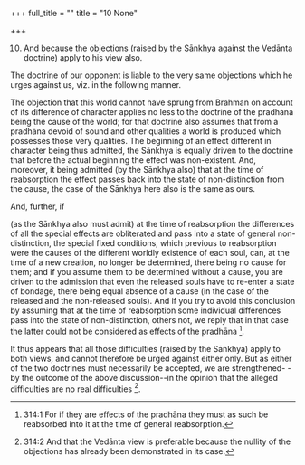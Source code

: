 +++
full_title = ""
title = "10 None"

+++


10. And because the objections (raised by the Sānkhya against the Vedānta doctrine) apply to his view also.

The doctrine of our opponent is liable to the very same objections which he urges against us, viz. in the following manner.

The objection that this world cannot have sprung from Brahman on account of its difference of character applies no less to the doctrine of the pradhāna being the cause of the world; for that doctrine also assumes that from a pradhāna devoid of sound and other qualities a world is produced which possesses those very qualities. The beginning of an effect different in character being thus admitted, the Sānkhya is equally driven to the doctrine that before the actual beginning the effect was non-existent. And, moreover, it being admitted (by the Sānkhya also) that at the time of reabsorption the effect passes back into the state of non-distinction from the cause, the case of the Sānkhya here also is the same as ours.

And, further, if

 (as the Sānkhya also must admit) at the time of reabsorption the differences of all the special effects are obliterated and pass into a state of general non-distinction, the special fixed conditions, which previous to reabsorption were the causes of the different worldly existence of each soul, can, at the time of a new creation, no longer be determined, there being no cause for them; and if you assume them to be determined without a cause, you are driven to the admission that even the released souls have to re-enter a state of bondage, there being equal absence of a cause (in the case of the released and the non-released souls). And if you try to avoid this conclusion by assuming that at the time of reabsorption some individual differences pass into the state of non-distinction, others not, we reply that in that case the latter could not be considered as effects of the pradhāna [^fn_277].

It thus appears that all those difficulties (raised by the Sānkhya) apply to both views, and cannot therefore be urged against either only. But as either of the two doctrines must necessarily be accepted, we are strengthened- - by the outcome of the above discussion--in the opinion that the alleged difficulties are no real difficulties [^fn_278].

[^fn_277]: 314:1 For if they are effects of the pradhāna they must as such be reabsorbed into it at the time of general reabsorption.

[^fn_278]: 314:2 And that the Vedānta view is preferable because the nullity of the objections has already been demonstrated in its case.

